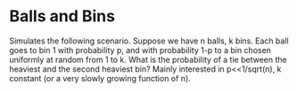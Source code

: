 # Balls and Bins 

Simulates the following scenario. Suppose we have n balls, k bins. Each ball goes to bin 1 with probability p, and with probability 1-p to a bin chosen uniformly at random from 1 to k. 
What is the probability of a tie between the heaviest and the second heaviest bin? Mainly interested in p<<1/sqrt(n), k constant (or a very slowly growing function of n). 
 
